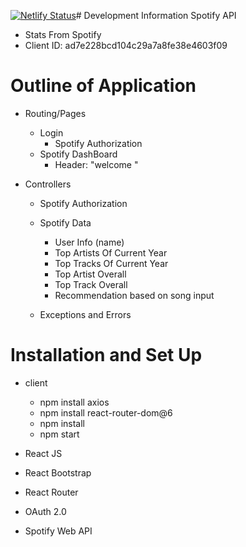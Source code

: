 [![Netlify Status](https://api.netlify.com/api/v1/badges/a8916999-785c-4f82-b202-b2150f8bb542/deploy-status)](https://app.netlify.com/sites/unmixed-spotify/deploys)# Development Information 
Spotify API
- Stats From Spotify
- Client ID: ad7e228bcd104c29a7a8fe38e4603f09

# Outline of Application 
- Routing/Pages
    - Login 
        - Spotify Authorization 
    - Spotify DashBoard
        - Header: "welcome <Name>"

- Controllers
    - Spotify Authorization 
    - Spotify Data 
        - User Info (name)
        - Top Artists Of Current Year 
        - Top Tracks Of Current Year
        - Top Artist Overall
        - Top Track Overall 
        - Recommendation based on song input

    - Exceptions and Errors


# Installation and Set Up 
- client
    - npm install axios
    - npm install react-router-dom@6
    - npm install
    - npm start



- React JS 
- React Bootstrap 
- React Router
- OAuth 2.0 
- Spotify Web API 

